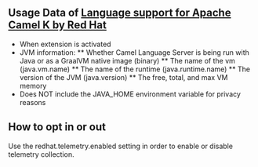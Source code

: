 ## Usage Data of [Language support for Apache Camel K by Red Hat](https://github.com/camel-tooling/vscode-camelk)

* When extension is activated
* JVM information:
** Whether Camel Language Server is being run with Java or as a GraalVM native image (binary)
** The name of the vm (java.vm.name)
** The name of the runtime (java.runtime.name)
** The version of the JVM (java.version)
** The free, total, and max VM memory
* Does NOT include the JAVA_HOME environment variable for privacy reasons

## How to opt in or out

Use the redhat.telemetry.enabled setting in order to enable or disable telemetry collection.
